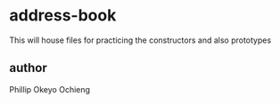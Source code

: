 # address-book
This will house files for practicing the constructors and also prototypes
## author
Phillip Okeyo Ochieng

